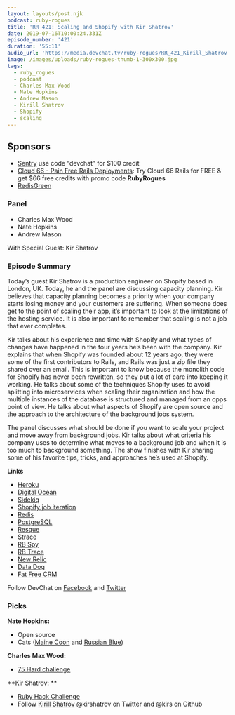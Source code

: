 ```yaml
---
layout: layouts/post.njk
podcast: ruby-rogues
title: 'RR 421: Scaling and Shopify with Kir Shatrov'
date: 2019-07-16T10:00:24.331Z
episode_number: '421'
duration: '55:11'
audio_url: 'https://media.devchat.tv/ruby-rogues/RR_421_Kirill_Shatrov.mp3'
image: /images/uploads/ruby-rogues-thumb-1-300x300.jpg
tags:
  - ruby_rogues
  - podcast
  - Charles Max Wood
  - Nate Hopkins
  - Andrew Mason
  - Kirill Shatrov
  - Shopify
  - scaling
---
```

## **Sponsors**



*   [Sentry](https://sentry.io/) use code “devchat” for $100 credit
*   [Cloud 66 - Pain Free Rails Deployments](https://cloud66.com/rails?utm_source=-&utm_medium=-&utm_campaign=ruby-rogues): Try Cloud 66 Rails for FREE & get $66 free credits with promo code **RubyRogues**
*   [RedisGreen](https://redisgreen.net/?utm_source=rubyrogues&utm_medium=podcast&utm_campaign=rubyrogues)


### **Panel**



*   Charles Max Wood
*   Nate Hopkins
*   Andrew Mason

With Special Guest: Kir Shatrov


### **Episode Summary**

Today’s guest Kir Shatrov is a production engineer on Shopify based in London, UK. Today, he and the panel are discussing capacity planning. Kir believes that capacity planning becomes a priority when your company starts losing money and your customers are suffering. When someone does get to the point of scaling their app, it’s important to look at the limitations of the hosting service. It is also important to remember that scaling is not a job that ever completes.

Kir talks about his experience and time with Shopify and what types of changes have happened in the four years he’s been with the company. Kir explains that when Shopify was founded about 12 years ago, they were some of the first contributors to Rails, and Rails was just a zip file they shared over an email. This is important to know because the monolith code for Shopify has never been rewritten, so they put a lot of care into keeping it working. He talks about some of the techniques Shopify uses to avoid splitting into microservices when scaling their organization and how the multiple instances of the database is structured and managed from an opps point of view. He talks about what aspects of Shopify are open source and the approach to the architecture of the background jobs system.

The panel discusses what should be done if you want to scale your project and move away from background jobs. Kir talks about what criteria his company uses to determine what moves to a background job and when it is too much to background something. The show finishes with Kir sharing some of his favorite tips, tricks, and approaches he’s used at Shopify.

**Links**



*   [Heroku](https://www.heroku.com/)
*   [Digital Ocean](https://www.digitalocean.com/)
*   [Sidekiq](https://github.com/mperham/sidekiq)
*   [Shopify job iteration](https://github.com/Shopify/job-iteration)
*   [Redis](https://redis.io/)
*   [PostgreSQL](https://www.postgresql.org/)
*   [Resque](https://github.com/resque/resque)
*   [Strace ](https://strace.io/)
*   [RB Spy](https://github.com/rbspy/rbspy)
*   [RB Trace](https://github.com/tmm1/rbtrace)
*   [New Relic](https://newrelic.com)
*   [Data Dog](https://www.datadoghq.com/)
*   [Fat Free CRM](https://github.com/fatfreecrm/fat_free_crm)

Follow DevChat on [Facebook](https://www.facebook.com/DevChattv/?__tn__=%2Cd%2CP-R&eid=ARDBDrBnK71PDmx_8gE_IeIEo5SnM7cyzylVBjAwfaOo1ck_6q3GXuRBfaUQZaWVvFGyEVjrhDwnS_tV) and [Twitter](https://twitter.com/devchattv?lang=en)


### **Picks**

**Nate Hopkins:**



*   Open source
*   Cats ([Maine Coon](https://en.wikipedia.org/wiki/Maine_Coon) and [Russian Blue](https://en.wikipedia.org/wiki/Russian_Blue))

**Charles Max Wood:**



*   [75 Hard challenge](https://75hard.biz/)

**Kir Shatrov: **



*   [Ruby Hack Challenge](https://github.com/ko1/rubyhackchallenge)
*   Follow [Kirill Shatrov](https://kirshatrov.com/) @kirshatrov on Twitter and @kirs on Github

<!-- Docs to Markdown version 1.0β17 -->
